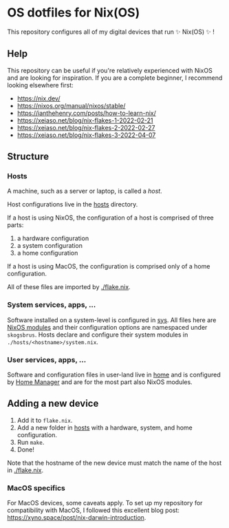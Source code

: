 # OS dotfiles for Nix(OS)

This repository configures all of my digital devices that run ✨ Nix(OS) ✨ !

## Help

This repository can be useful if you're relatively experienced with NixOS and
are looking for inspiration. If you are a complete beginner, I recommend
looking elsewhere first:

- https://nix.dev/
- https://nixos.org/manual/nixos/stable/
- https://ianthehenry.com/posts/how-to-learn-nix/
- https://xeiaso.net/blog/nix-flakes-1-2022-02-21
- https://xeiaso.net/blog/nix-flakes-2-2022-02-27
- https://xeiaso.net/blog/nix-flakes-3-2022-04-07

## Structure

### Hosts

A machine, such as a server or laptop, is called a *host*.

Host configurations live in the [hosts](./hosts) directory.

If a host is using NixOS, the configuration of a  host is comprised of three
parts:

1. a hardware configuration
2. a system configuration
3. a home configuration

If a host is using MacOS, the configuration is comprised only of a home configuration.

All of these files are imported by [./flake.nix](./flake.nix).

### System services, apps, ...

Software installed on a system-level is configured in [sys](./sys). All files here are [NixOS modules](https://nixos.org/manual/nixos/stable/index.html#sec-writing-modules) and their configuration options are namespaced under `skogsbrus`. Hosts declare and configure their system modules in `./hosts/<hostname>/system.nix`.

### User services, apps, ...

Software and configuration files in user-land live in [home](./home) and is configured by [Home Manager](https://github.com/nix-community/home-manager) and are for the most part also NixOS modules.

## Adding a new device

1. Add it to `flake.nix`.
2. Add a new folder in [hosts](./hosts) with a hardware, system, and home configuration.
3. Run `make`.
4. Done!

Note that the hostname of the new device must match the name of the host in [./flake.nix](./flake.nix).

### MacOS specifics

For MacOS devices, some caveats apply. To set up my repository for compatibility with MacOS, I followed this excellent blog post: https://xyno.space/post/nix-darwin-introduction.
